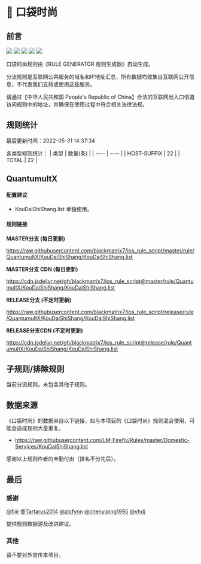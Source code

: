 # 🧸 口袋时尚

## 前言

![](https://shields.io/badge/-移除重复规则-ff69b4) ![](https://shields.io/badge/-DOMAIN与DOMAIN--SUFFIX合并-green) ![](https://shields.io/badge/-DOMAIN--SUFFIX间合并-critical) ![](https://shields.io/badge/-DOMAIN--SUFFIX与DOMAIN--KEYWORD合并-blue) ![](https://shields.io/badge/-IP--CIDR(6)合并-blueviolet) 

口袋时尚规则由《RULE GENERATOR 规则生成器》自动生成。

分流规则是互联网公共服务的域名和IP地址汇总，所有数据均收集自互联网公开信息，不代表我们支持或使用这些服务。

请通过【中华人民共和国 People's Republic of China】合法的互联网出入口信道访问规则中的地址，并确保在使用过程中符合相关法律法规。

## 规则统计

最后更新时间：2022-05-31 14:37:34

各类型规则统计：
| 类型 | 数量(条)  | 
| ---- | ----  |
| HOST-SUFFIX | 22  | 
| TOTAL | 22  | 


## QuantumultX 

#### 配置建议
- KouDaiShiShang.list 单独使用。

#### 规则链接
**MASTER分支 (每日更新)**

https://raw.githubusercontent.com/blackmatrix7/ios_rule_script/master/rule/QuantumultX/KouDaiShiShang/KouDaiShiShang.list

**MASTER分支 CDN (每日更新)**

https://cdn.jsdelivr.net/gh/blackmatrix7/ios_rule_script@master/rule/QuantumultX/KouDaiShiShang/KouDaiShiShang.list

**RELEASE分支 (不定时更新)**

https://raw.githubusercontent.com/blackmatrix7/ios_rule_script/release/rule/QuantumultX/KouDaiShiShang/KouDaiShiShang.list

**RELEASE分支CDN (不定时更新)**

https://cdn.jsdelivr.net/gh/blackmatrix7/ios_rule_script@release/rule/QuantumultX/KouDaiShiShang/KouDaiShiShang.list

## 子规则/排除规则


当前分流规则，未包含其他子规则。

## 数据来源

《口袋时尚》的数据来自以下链接，如与本项目的《口袋时尚》规则混合使用，可能会造成规则大量重复。

- https://raw.githubusercontent.com/LM-Firefly/Rules/master/Domestic-Services/KouDaiShiShang.list


感谢以上规则作者的辛勤付出（排名不分先后）。

## 最后

### 感谢

[@fiiir](https://github.com/fiiir) [@Tartarus2014](https://github.com/Tartarus2014) [@zjcfynn](https://github.com/zjcfynn) [@chenyiping1995](https://github.com/chenyiping1995) [@vhdj](https://github.com/vhdj)

提供规则数据源及改进建议。

### 其他

请不要对外宣传本项目。